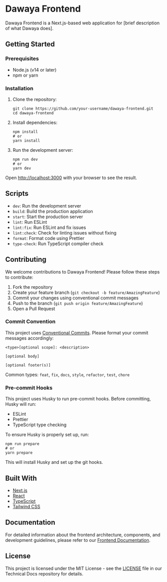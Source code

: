 # Dawaya Frontend

Dawaya Frontend is a Next.js-based web application for [brief description of what Dawaya does].

## Getting Started

### Prerequisites

-   Node.js (v14 or later)
-   npm or yarn

### Installation

1. Clone the repository:

    ```
    git clone https://github.com/your-username/dawaya-frontend.git
    cd dawaya-frontend
    ```

2. Install dependencies:

    ```
    npm install
    # or
    yarn install
    ```

3. Run the development server:

    ```
    npm run dev
    # or
    yarn dev
    ```

Open [http://localhost:3000](http://localhost:3000) with your browser to see the result.

## Scripts

-   `dev`: Run the development server
-   `build`: Build the production application
-   `start`: Start the production server
-   `lint`: Run ESLint
-   `lint:fix`: Run ESLint and fix issues
-   `lint:check`: Check for linting issues without fixing
-   `format`: Format code using Prettier
-   `type-check`: Run TypeScript compiler check

## Contributing

We welcome contributions to Dawaya Frontend! Please follow these steps to contribute:

1. Fork the repository
2. Create your feature branch (`git checkout -b feature/AmazingFeature`)
3. Commit your changes using conventional commit messages
4. Push to the branch (`git push origin feature/AmazingFeature`)
5. Open a Pull Request

### Commit Convention

This project uses [Conventional Commits](https://www.conventionalcommits.org/). Please format your commit messages accordingly:

```
<type>[optional scope]: <description>

[optional body]

[optional footer(s)]
```

Common types: `feat`, `fix`, `docs`, `style`, `refactor`, `test`, `chore`

### Pre-commit Hooks

This project uses Husky to run pre-commit hooks. Before committing, Husky will run:

-   ESLint
-   Prettier
-   TypeScript type checking

To ensure Husky is properly set up, run:

```
npm run prepare
# or
yarn prepare
```

This will install Husky and set up the git hooks.

## Built With

-   [Next.js](https://nextjs.org/)
-   [React](https://reactjs.org/)
-   [TypeScript](https://www.typescriptlang.org/)
-   [Tailwind CSS](https://tailwindcss.com/)

## Documentation

For detailed information about the frontend architecture, components, and development guidelines, please refer to our [Frontend Documentation](https://github.com/DAWAYA-ORG/Dawaya-Technical-Docs/tree/main/Docs/Frontend_Documentation).

## License

This project is licensed under the MIT License - see the [LICENSE](https://github.com/DAWAYA-ORG/Dawaya-Technical-Docs/blob/main/LICENSE) file in our Technical Docs repository for details.
